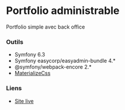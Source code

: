# Portfolio administrable
Portfolio simple avec back office

### Outils
- Symfony 6.3
- Symfony easycorp/easyadmin-bundle 4.*
- @symfony/webpack-encore 2.*
- [MaterializeCss](https://materializecss.com/)

### Liens

- [Site live](https://charlottesaidi.fr)  
